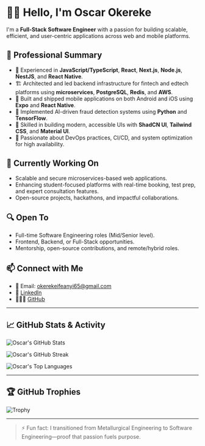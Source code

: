 # 👋🏾 Hello, I'm Oscar Okereke

I'm a **Full-Stack Software Engineer** with a passion for building scalable, efficient, and user-centric applications across web and mobile platforms.

## 💼 Professional Summary

- 🔧 Experienced in **JavaScript/TypeScript**, **React**, **Next.js**, **Node.js**, **NestJS**, and **React Native**.
- 🏗️ Architected and led backend infrastructure for fintech and edtech platforms using **microservices**, **PostgreSQL**, **Redis**, and **AWS**.
- 📱 Built and shipped mobile applications on both Android and iOS using **Expo** and **React Native**.
- 🧠 Implemented AI-driven fraud detection systems using **Python** and **TensorFlow**.
- 🧰 Skilled in building modern, accessible UIs with **ShadCN UI**, **Tailwind CSS**, and **Material UI**.
- 🚀 Passionate about DevOps practices, CI/CD, and system optimization for high availability.

## 🌱 Currently Working On

- Scalable and secure microservices-based web applications.
- Enhancing student-focused platforms with real-time booking, test prep, and expert consultation features.
- Open-source projects, hackathons, and impactful collaborations.

## 🔍 Open To

- Full-time Software Engineering roles (Mid/Senior level).
- Frontend, Backend, or Full-Stack opportunities.
- Mentorship, open-source contributions, and remote/hybrid roles.

## 📫 Connect with Me

- 📧 Email: [okerekeifeanyi65@gmail.com](mailto:okerekeifeanyi65@gmail.com)
- 💼 [LinkedIn](https://linkedin.com/in/oscar-okereke/)
- 🧑🏾‍💻 [GitHub](https://github.com/OscarMesh)

---

## 📈 GitHub Stats & Activity

![Oscar's GitHub Stats](https://github-readme-stats.vercel.app/api?username=OscarMesh&show_icons=true&theme=radical)

![Oscar's GitHub Streak](https://streak-stats.demolab.com/?user=OscarMesh&theme=radical)

![Oscar's Top Languages](https://github-readme-stats.vercel.app/api/top-langs/?username=OscarMesh&layout=compact&theme=radical)

---

## 🏆 GitHub Trophies

![Trophy](https://github-profile-trophy.vercel.app/?username=OscarMesh&theme=darkhub)

---

> ⚡ Fun fact: I transitioned from Metallurgical Engineering to Software Engineering—proof that passion fuels purpose.
